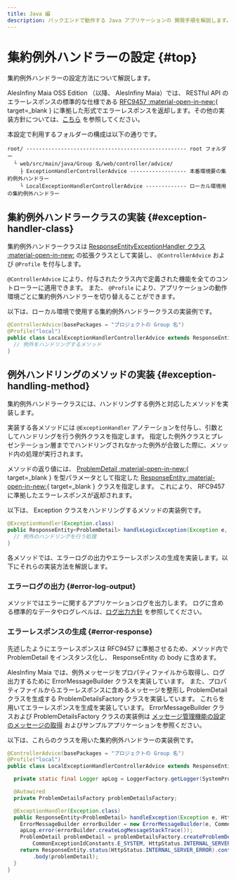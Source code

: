 ```yaml
---
title: Java 編
description: バックエンドで動作する Java アプリケーションの 開発手順を解説します。
---
```


# 集約例外ハンドラーの設定 {#top}

集約例外ハンドラーの設定方法について解説します。

<!-- textlint-disable ja-technical-writing/sentence-length -->
AlesInfiny Maia OSS Edition （以降、 AlesInfiny Maia）では、 RESTful API のエラーレスポンスの標準的な仕様である [RFC9457 :material-open-in-new:](https://datatracker.ietf.org/doc/html/rfc9457){ target=_blank } に準拠した形式でエラーレスポンスを返却します。その他の実装方針については、[こちら](../../../app-architecture/client-side-rendering/backend-application/presentation.md#exception-handling) を参照してください。
<!-- textlint-enable ja-technical-writing/sentence-length -->

本設定で利用するフォルダーの構成は以下の通りです。

```terminal linenums="0"
root/ --------------------------------------------------- root フォルダー
  └ web/src/main/java/Group 名/web/controller/advice/
    ├ ExceptionHandlerControllerAdvice ------------------ 本番環境要の集約例外ハンドラー
    └ LocalExceptionHandlerControllerAdvice ------------- ローカル環境用の集約例外ハンドラー  
```

## 集約例外ハンドラークラスの実装 {#exception-handler-class}

<!-- textlint-disable ja-technical-writing/sentence-length -->
集約例外ハンドラークラスは [ResponseEntityExceptionHandler クラス :material-open-in-new:](https://spring.pleiades.io/spring-framework/docs/current/javadoc-api/org/springframework/web/servlet/mvc/method/annotation/ResponseEntityExceptionHandler.html) の拡張クラスとして実装し、 `@ControllerAdvice` および `@Profile` を付与します。
<!-- textlint-enable ja-technical-writing/sentence-length -->

`@ControllerAdvice` により、付与されたクラス内で定義された機能を全てのコントローラーに適用できます。
また、 `@Profile` により、アプリケーションの動作環境ごとに集約例外ハンドラーを切り替えることができます。

以下は、ローカル環境で使用する集約例外ハンドラークラスの実装例です。

``` Java
@ControllerAdvice(basePackages = "プロジェクトの Group 名")
@Profile("local")
public class LocalExceptionHandlerControllerAdvice extends ResponseEntityExceptionHandler{
  // 例外をハンドリングするメソッド
}
```

## 例外ハンドリングのメソッドの実装 {#exception-handling-method}

集約例外ハンドラークラスには、ハンドリングする例外と対応したメソッドを実装します。

実装する各メソッドには `@ExceptionHandler` アノテーションを付与し、引数としてハンドリングを行う例外クラスを指定します。
指定した例外クラスとプレゼンテーション層まででハンドリングされなかった例外が合致した際に、メソッド内の処理が実行されます。

<!-- textlint-disable ja-technical-writing/sentence-length -->
メソッドの返り値には、 [ProblemDetail :material-open-in-new:](https://spring.pleiades.io/spring-framework/docs/current/javadoc-api/org/springframework/http/ProblemDetail.html){ target=_blank } を型パラメータとして指定した [ResponseEntity :material-open-in-new:](https://spring.pleiades.io/spring-framework/docs/current/javadoc-api/org/springframework/http/ResponseEntity.html){ target=_blank } クラスを指定します。
これにより、 RFC9457 に準拠したエラーレスポンスが返却されます。
<!-- textlint-enable ja-technical-writing/sentence-length -->

以下は、 Exception クラスをハンドリングするメソッドの実装例です。

``` Java
@ExceptionHandler(Exception.class)
public ResponseEntity<ProblemDetail> handleLogicException(Exception e, HttpServletRequest req) {
  // 例外のハンドリングを行う処理
}
```

各メソッドでは、エラーログの出力やエラーレスポンスの生成を実装します。以下にそれらの実装方法を解説します。

### エラーログの出力 {#error-log-output}

メソッドではエラーに関するアプリケーションログを出力します。
ログに含める標準的なデータやログレベルは、[ログ出力方針](../../../app-architecture/overview/java-application-processing-system/logging-policy.md) を参照してください。

### エラーレスポンスの生成 {#error-response}

先述したようにエラーレスポンスは RFC9457 に準拠させるため、メソッド内で ProblemDetail をインスタンス化し、 ResponseEntity の body に含めます。

AlesInfiny Maia では、例外メッセージをプロパティファイルから取得し、ログ出力するために ErrorMessageBuilder クラスを実装しています。
また、プロパティファイルからエラーレスポンスに含めるメッセージを整形し ProblemDetail クラスを生成する ProblemDetailsFactory クラスを実装しています。
これらを用いてエラーレスポンスを生成を実装しています。
ErrorMessageBuilder クラスおよび ProblemDetailsFactory クラスの実装例は [メッセージ管理機能の設定のメッセージの取得](./sub-project-settings/message-management.md#getting-messages) およびサンプルアプリケーションを参照ください。

以下は、これらのクラスを用いた集約例外ハンドラーの実装例です。

``` Java
@ControllerAdvice(basePackages = "プロジェクトの Group 名")
@Profile("local")
public class LocalExceptionHandlerControllerAdvice extends ResponseEntityExceptionHandler {

  private static final Logger apLog = LoggerFactory.getLogger(SystemPropertyConstants.APPLICATION_LOG_LOGGER);

  @Autowired
  private ProblemDetailsFactory problemDetailsFactory;

  @ExceptionHandler(Exception.class)
  public ResponseEntity<ProblemDetail> handleException(Exception e, HttpServletRequest req) {
    ErrorMessageBuilder errorBuilder = new ErrorMessageBuilder(e, CommonExceptionIdConstants.E_SYSTEM, null, null);
    apLog.error(errorBuilder.createLogMessageStackTrace());
    ProblemDetail problemDetail = problemDetailsFactory.createProblemDetail(errorBuilder,
        CommonExceptionIdConstants.E_SYSTEM, HttpStatus.INTERNAL_SERVER_ERROR);
    return ResponseEntity.status(HttpStatus.INTERNAL_SERVER_ERROR).contentType(MediaType.APPLICATION_PROBLEM_JSON)
        .body(problemDetail);
  }
}
```

